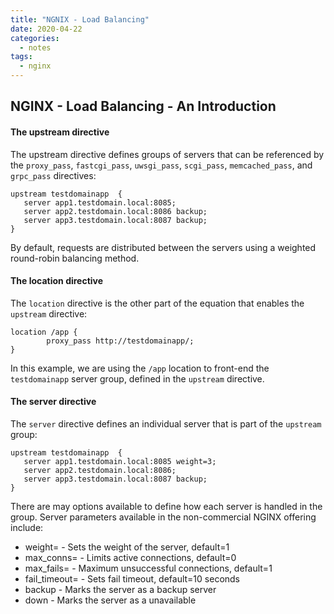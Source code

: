 ```yaml
---
title: "NGNIX - Load Balancing"
date: 2020-04-22
categories:
  - notes
tags:
  - nginx
---
```


## NGINX - Load Balancing - An Introduction

#### The upstream directive
The upstream directive defines groups of servers that can be referenced by the `proxy_pass`, `fastcgi_pass`, `uwsgi_pass`, `scgi_pass`, `memcached_pass`, and `grpc_pass` directives:

```
upstream testdomainapp  {
   server app1.testdomain.local:8085;
   server app2.testdomain.local:8086 backup;
   server app3.testdomain.local:8087 backup;
}
```

By default, requests are distributed between the servers using a weighted round-robin balancing method.

#### The location directive

The `location` directive is the other part of the equation that enables the `upstream` directive:

```
location /app {
        proxy_pass http://testdomainapp/;
}
```

In this example, we are using the `/app` location to front-end the `testdomainapp` server group, defined in the `upstream` directive.

#### The server directive

The `server` directive defines an individual server that is part of the `upstream` group:

```
upstream testdomainapp  {
   server app1.testdomain.local:8085 weight=3;
   server app2.testdomain.local:8086;
   server app3.testdomain.local:8087 backup;
}
```

There are may options available to define how each server is handled in the group. Server parameters available in the non-commercial NGINX offering include:

- weight=<number> - Sets the weight of the server, default=1
- max_conns=<number> - Limits active connections, default=0
- max_fails=<number> - Maximum unsuccessful connections, default=1
- fail_timeout=<time> - Sets fail timeout, default=10 seconds
- backup - Marks the server as a backup server
- down - Marks the server as a unavailable
